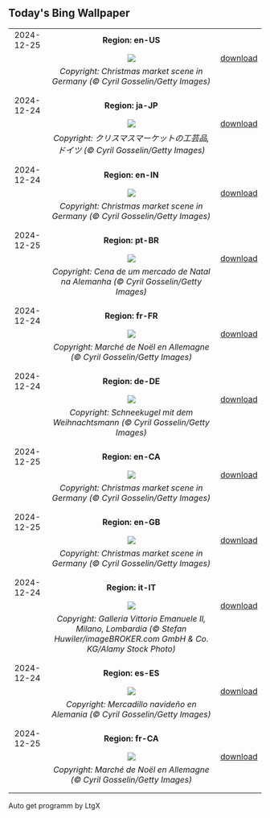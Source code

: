## Today's Bing Wallpaper
|      |      |      |
| :----: | :----: | :----: |
|2024-12-25|**Region: en-US**||
||![](https://www.bing.com/th?id=OHR.SantaSnowglobe_EN-US0704281966_UHD.jpg&pid=hp&w=1152&h=648&rs=1&c=4)| [download](https://www.bing.com/th?id=OHR.SantaSnowglobe_EN-US0704281966_UHD.jpg)|
||*Copyright: Christmas market scene in Germany (© Cyril Gosselin/Getty Images)*
||
|||
|2024-12-24|**Region: ja-JP**||
||![](https://www.bing.com/th?id=OHR.SantaSnowglobe_JA-JP0084831582_UHD.jpg&pid=hp&w=1152&h=648&rs=1&c=4)| [download](https://www.bing.com/th?id=OHR.SantaSnowglobe_JA-JP0084831582_UHD.jpg)|
||*Copyright: クリスマスマーケットの工芸品, ドイツ (© Cyril Gosselin/Getty Images)*
||
|||
|2024-12-24|**Region: en-IN**||
||![](https://www.bing.com/th?id=OHR.SantaSnowglobe_EN-IN0656724477_UHD.jpg&pid=hp&w=1152&h=648&rs=1&c=4)| [download](https://www.bing.com/th?id=OHR.SantaSnowglobe_EN-IN0656724477_UHD.jpg)|
||*Copyright: Christmas market scene in Germany (© Cyril Gosselin/Getty Images)*
||
|||
|2024-12-25|**Region: pt-BR**||
||![](https://www.bing.com/th?id=OHR.SantaSnowglobe_PT-BR1618485340_UHD.jpg&pid=hp&w=1152&h=648&rs=1&c=4)| [download](https://www.bing.com/th?id=OHR.SantaSnowglobe_PT-BR1618485340_UHD.jpg)|
||*Copyright: Cena de um mercado de Natal na Alemanha (© Cyril Gosselin/Getty Images)*
||
|||
|2024-12-24|**Region: fr-FR**||
||![](https://www.bing.com/th?id=OHR.SantaSnowglobe_FR-FR4108706539_UHD.jpg&pid=hp&w=1152&h=648&rs=1&c=4)| [download](https://www.bing.com/th?id=OHR.SantaSnowglobe_FR-FR4108706539_UHD.jpg)|
||*Copyright: Marché de Noël en Allemagne (© Cyril Gosselin/Getty Images)*
||
|||
|2024-12-24|**Region: de-DE**||
||![](https://www.bing.com/th?id=OHR.SantaSnowglobe_DE-DE7632109173_UHD.jpg&pid=hp&w=1152&h=648&rs=1&c=4)| [download](https://www.bing.com/th?id=OHR.SantaSnowglobe_DE-DE7632109173_UHD.jpg)|
||*Copyright: Schneekugel mit dem Weihnachtsmann (© Cyril Gosselin/Getty Images)*
||
|||
|2024-12-25|**Region: en-CA**||
||![](https://www.bing.com/th?id=OHR.SantaSnowglobe_EN-CA4151337834_UHD.jpg&pid=hp&w=1152&h=648&rs=1&c=4)| [download](https://www.bing.com/th?id=OHR.SantaSnowglobe_EN-CA4151337834_UHD.jpg)|
||*Copyright: Christmas market scene in Germany (© Cyril Gosselin/Getty Images)*
||
|||
|2024-12-25|**Region: en-GB**||
||![](https://www.bing.com/th?id=OHR.SantaSnowglobe_EN-GB8850390897_UHD.jpg&pid=hp&w=1152&h=648&rs=1&c=4)| [download](https://www.bing.com/th?id=OHR.SantaSnowglobe_EN-GB8850390897_UHD.jpg)|
||*Copyright: Christmas market scene in Germany (© Cyril Gosselin/Getty Images)*
||
|||
|2024-12-24|**Region: it-IT**||
||![](https://www.bing.com/th?id=OHR.GalleriaVittiorioEmanuele_IT-IT9220244159_UHD.jpg&pid=hp&w=1152&h=648&rs=1&c=4)| [download](https://www.bing.com/th?id=OHR.GalleriaVittiorioEmanuele_IT-IT9220244159_UHD.jpg)|
||*Copyright: Galleria Vittorio Emanuele II, Milano, Lombardia (© Stefan Huwiler/imageBROKER.com GmbH & Co. KG/Alamy Stock Photo)*
||
|||
|2024-12-24|**Region: es-ES**||
||![](https://www.bing.com/th?id=OHR.SantaSnowglobe_ES-ES2272443187_UHD.jpg&pid=hp&w=1152&h=648&rs=1&c=4)| [download](https://www.bing.com/th?id=OHR.SantaSnowglobe_ES-ES2272443187_UHD.jpg)|
||*Copyright: Mercadillo navideño en Alemania (© Cyril Gosselin/Getty Images)*
||
|||
|2024-12-25|**Region: fr-CA**||
||![](https://www.bing.com/th?id=OHR.SantaSnowglobe_FR-CA6593059116_UHD.jpg&pid=hp&w=1152&h=648&rs=1&c=4)| [download](https://www.bing.com/th?id=OHR.SantaSnowglobe_FR-CA6593059116_UHD.jpg)|
||*Copyright: Marché de Noël en Allemagne (© Cyril Gosselin/Getty Images)*
||
|||

Auto get programm by LtgX
